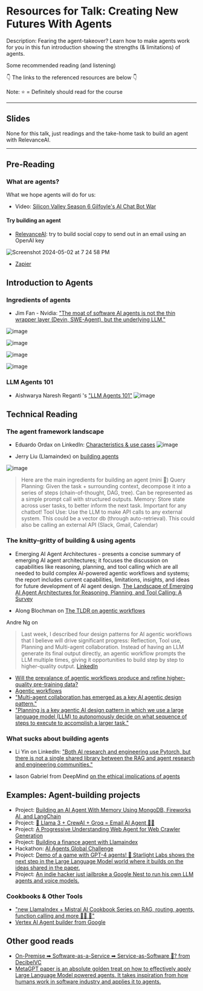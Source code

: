 # Resources for Talk: Creating New Futures With Agents
Description: Fearing the agent-takeover? Learn how to make agents work for you in this fun introduction showing the strengths (& limitations) of agents.

Some recommended reading (and listening)

👇 The links to the referenced resources are below 👇

Note: ⭐ = Definitely should read for the course

---
## Slides
None for this talk, just readings and the take-home task to build an agent with RelevanceAI. 


---
## Pre-Reading
### What are agents? 
What we hope agents will do for us: 
* Video: [Silicon Valley Season 6 Gilfoyle's AI Chat Bot War](https://www.youtube.com/watch?v=IWIusSdn1e4)

#### Try building an agent
* [RelevanceAI](https://relevanceai.com/agents): try to build social copy to send out in an email using an OpenAI key

![Screenshot 2024-05-02 at 7 24 58 PM](https://github.com/MMBazel/LO_GenAI_Workshops/assets/3360070/9efbb81c-55d3-4d92-a221-bbafe3de10db)

* [Zapier](https://zapier.com/ai)


## Introduction to Agents
### Ingredients of agents
* Jim Fan - Nvidia: ["The moat of software AI agents is not the thin wrapper layer (Devin, SWE-Agent), but the underlying LLM."](https://www.linkedin.com/posts/drjimfan_the-moat-of-software-ai-agents-is-not-the-activity-7183871380742922242-0NE3/?utm_source=share&utm_medium=member_desktop)

![image](https://github.com/MMBazel/LO_GenAI_Workshops/assets/3360070/8a4fade8-52d1-446a-870b-80912674db36)

![image](https://github.com/MMBazel/LO_GenAI_Workshops/assets/3360070/68657039-247b-4fc1-8359-aa08aaec60eb)

![image](https://github.com/MMBazel/LO_GenAI_Workshops/assets/3360070/edf38e51-4fd6-44ff-bb54-7445c1375b18)

![image](https://github.com/MMBazel/LO_GenAI_Workshops/assets/3360070/e576aed7-307c-4f89-8dba-2e20c54f3ab1)


### LLM Agents 101
* Aishwarya Naresh Reganti 's ["LLM Agents 101"](https://github.com/aishwaryanr/awesome-generative-ai-guide/blob/main/resources/agents_101_guide.md) 
![image](https://github.com/MMBazel/LO_GenAI_Workshops/assets/3360070/5caa13c6-2a7d-47fe-adc9-427ba5eef6c8)


## Technical Reading
### The agent framework landscape
* Eduardo Ordax on LinkedIn: [Characteristics & use cases](https://www.linkedin.com/posts/eordax_ai-genai-agent-activity-7188922479887736832-6rHM/?utm_source=share&utm_medium=member_desktop)
![image](https://github.com/MMBazel/LO_GenAI_Workshops/assets/3360070/ddd2800e-0536-4bd0-af2e-167962025a9d)

* Jerry Liu (Llamaindex) on [building agents](https://twitter.com/jerryjliu0/status/1784279431739265439?s=12)
  
![image](https://github.com/MMBazel/LO_GenAI_Workshops/assets/3360070/d9b075a4-51ec-4b19-8e25-d47fd60d2a2d)

> Here are the main ingredients for building an agent (mini 🧵)
> Query Planning: Given the task + surrounding context, decompose it into a series of steps (chain-of-thought, DAG, tree). Can be represented as a simple prompt call with structured outputs.
> Memory: Store state across user tasks, to better inform the next task. Important for any chatbot!
> Tool Use: Use the LLM to make API calls to any external system. This could be a vector db (through auto-retrieval). This could also be calling an external API (Slack, Gmail, Calendar) 

### The knitty-gritty of building & using agents
* Emerging AI Agent Architectures - presents a concise summary of emerging AI agent architectures; it focuses the discussion on capabilities like reasoning, planning, and tool calling which are all needed to build complex AI-powered agentic workflows and systems; the report includes current capabilities, limitations, insights, and ideas for future development of AI agent design. [The Landscape of Emerging AI Agent Architectures for Reasoning, Planning, and Tool Calling: A Survey](https://arxiv.org/abs/2404.11584)

* Along Blochman on [The TLDR on agentic workflows](https://www.linkedin.com/posts/alonbochman_aiagents-agenticai-workflowautomation-activity-7180915750147084288-KBzI/?utm_source=share&utm_medium=member_ios)

Andre Ng on
> Last week, I described four design patterns for AI agentic workflows that I believe will drive significant progress: Reflection, Tool use, Planning and Multi-agent collaboration. Instead of having an LLM generate its final output directly, an agentic workflow prompts the LLM multiple times, giving it opportunities to build step by step to higher-quality output. [LinkedIn](https://www.linkedin.com/posts/andrewyng_one-agent-for-many-worlds-cross-species-activity-7179159130325078016-_oXr/?utm_source=share&utm_medium=member_ios)

* [Will the prevalance of agentic workflows produce and refine higher-quality pre-training data?](https://www.linkedin.com/posts/andrewyng_apples-tiny-llms-amazon-rethinks-cashier-free-activity-7191823188215885825-blwT/?utm_source=share&utm_medium=member_desktop)
* [Agentic workflows](https://twitter.com/andrewyng/status/1770897666702233815?s=12)
* ["Multi-agent collaboration has emerged as a key AI agentic design pattern."](https://www.linkedin.com/posts/andrewyng_ai-agents-with-lowno-code-hallucinations-activity-7186771840034340864-14ug/?utm_source=share&utm_medium=member_desktop)
* ["Planning is a key agentic AI design pattern in which we use a large language model (LLM) to autonomously decide on what sequence of steps to execute to accomplish a larger task."](https://www.linkedin.com/posts/andrewyng_autonomous-coding-agents-instability-at-activity-7185372097127366658-8DMS/?utm_source=share&utm_medium=member_desktop)

### What sucks about building agents
* Li Yin on LinkedIn: ["Both AI research and engineering use Pytorch, but there is not a single shared library between the RAG and agent research and engineering communities."](https://www.linkedin.com/posts/li-yin-ai_both-ai-research-and-engineering-use-pytorch-activity-7189366364694892544-Uk1U/?utm_source=share&utm_medium=member_ios)

* Iason Gabriel from DeepMind [on the ethical implications of agents](https://www.linkedin.com/posts/iason-gabriel_what-are-the-ethical-and-societal-implications-activity-7187028824071581696-znVD/?utm_source=share&utm_medium=member_desktop)

## Examples: Agent-building projects
* Project: [Building an AI Agent With Memory Using MongoDB, Fireworks AI, and LangChain](https://www.mongodb.com/developer/products/atlas/agent-fireworksai-mongodb-langchain/)
* Project: [🎥 Llama 3 + CrewAI + Groq = Email AI Agent 🤖📧](https://www.linkedin.com/posts/samwitteveen_llama3-crewai-groq-email-ai-agent-activity-7188367604061736961-ygLo/?utm_source=share&utm_medium=member_ios)
* Project: [A Progressive Understanding Web Agent for Web Crawler Generation](https://twitter.com/arankomatsuzaki/status/1782227184410669417?s=12)
* Project: [Building a finance agent with Llamaindex](https://www.linkedin.com/posts/llamaindex_building-a-finance-agent-if-youre-looking-activity-7182842001321549825-afYb/?utm_source=share&utm_medium=member_desktop)
* Hackathon: [AI Agents Global Challenge](https://aiagentschallenge.com/)
* Project: [Demo of a game with GPT-4 agents! 🚀 Starlight Labs shows the next step in the Large Language Model world where it builds on the ideas shared in the paper.](https://www.linkedin.com/posts/sanyambhutani_demo-of-a-game-with-gpt-4-agents-remember-activity-7117122606222258176-NsUb/?utm_source=share&utm_medium=member_desktop)
* Project: [An indie hacker just jailbroke a Google Nest to run his own LLM agents and voice models.](https://www.linkedin.com/posts/eric-vyacheslav-156273169_this-is-the-future-an-indie-hacker-just-ugcPost-7090017332042891264-DRpV/?utm_source=share&utm_medium=member_ios)

### Cookbooks & Other Tools
* ["new LlamaIndex + Mistral AI Cookbook Series on RAG, routing, agents, function calling and more 🧑‍🍳 🧡" ](https://www.linkedin.com/posts/sophiamyang_love-the-new-llamaindex-mistral-ai-cookbook-activity-7182776358924693504-s85k/?utm_source=share&utm_medium=member_ios)
* [Vertex AI Agent builder from Google](https://www.linkedin.com/posts/paulroetzer_the-ai-show-episode-92-ai-reveals-at-google-activity-7186004839221395456-ezrq/?utm_source=share&utm_medium=member_ios)

## Other good reads
* [On-Premise ➡ Software-as-a-Service ➡ Service-as-Software 🤖? from DecibelVC](https://www.linkedin.com/posts/dan-nguyen-huu-11502719_a-new-frontier-service-as-software-powered-activity-7127682014169755649-lLgN/?utm_source=share&utm_medium=member_ios)
*  [MetaGPT paper is an absolute golden treat on how to effectively apply Large Language Model powered agents. It takes inspiration from how humans work in software industry and applies it to agents. ](https://www.linkedin.com/posts/sanyambhutani_a-masterpiece-on-using-llm-agents-metagpt-activity-7095385402106163201--mzJ/?utm_source=share&utm_medium=member_ios)
